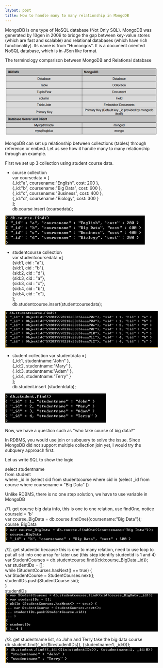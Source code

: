 ```yaml
---
layout: post
title: How to handle many to many relationship in MongoDB
---
```


MongoDB is one type of NoSQL database (Not Only SQL).  MongoDB was generated by 10gen in 2009 to bridge the gap between key-value stores (which are fast and scalable) and relational databases (which have rich functionality). Its name is from "Humongos". It is a document oriented NoSQL database, which is in JSon like format.

The terminology comparison between MongoDB and Relational database

<img src="/images/blog7/mongoDB_terminology.PNG">

MongoDB can set up relationship between collections (tables) through reference or embed. Let us see how it handle many to many relationship through an example.  

First we set up 3 collection using student course data.

+ course collection   
var coursedata = [  
{_id:"a", coursename:"English", cost: 200 },  
{_id:"b", coursename:"Big Data", cost: 600 },  
{_id:"c", coursename:"Business", cost: 400 },  
{_id:"d", coursename:"Biology", cost: 300 }  
];   
db.course.insert (coursedata);  

<img src="/images/blog7/course.PNG">

+ studentcourse collection  
var studentcoursedata =[  
{sid:1, cid : "a"},   
{sid:1, cid : "b"},  
{sid:2, cid : "d"},  
{sid:3, cid : "a"},  
{sid:3, cid : "c"},  
{sid:4, cid : "b"},  
{sid:4, cid : "c"},  
];  
db.studentcourse.insert(studentcoursedata);  

<img src="/images/blog7/studentcourse.PNG">

+ student collection
var studentdata =[  
{_id:1, studentname:"John" },  
{_id:2, studentname:"Mary" },  
{_id:3, studentname:"Adam" },  
{_id:4, studentname:"Terry" }  
];  
db.student.insert (studentdata);  

<img src="/images/blog7/student.PNG">

Now, we have a question such as "who take course of big data?" 

In RDBMS, you would use join or subquery to solve the issue. Since MongoDB did not support multiple collection join yet, I would try the subquery approach first. 

Let us write SQL to show the logic

select studentname  
from student   
where _id in (select sid from studentcourse where cid in (select _id from course where coursename = "Big Data" ))  

Unlike RDBMS, there is no one step solution, we have to use variable in MongoDB

//1. get course big data info, this is one to one relation, use findOne, notice courseid = 'b'  
var course_BigData = db.course.findOne({coursename:"Big Data"});  
course_BigData  
<img src="/images/blog7/bigdata_info.PNG">

//2. get studentid  because this is one to many relation, need to use loop to put all sid into one array for later use (this step identify studentid is 1 and 4)  
var StudentCourses = db.studentcourse.find({cid:course_BigData._id});  
var studentIDs = [];  
while (StudentCourses.hasNext() == true) {  
		var StudentCourse = StudentCourses.next();  
		studentIDs.push(StudentCourse.sid);  
}  
studentIDs  
<img src="/images/blog7/SID_info.PNG">

//3. get studentname list, so John and Terry take the big data course  
db.student.find({_id:{$in:studentIDs}}, {studentname:1, _id:0});  
<img src="/images/blog7/studentlist.PNG">





